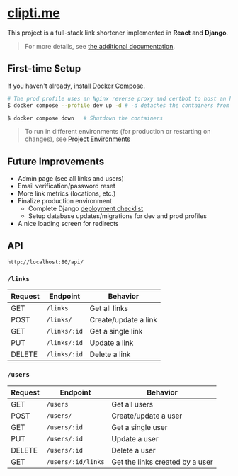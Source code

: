 # [clipti.me](https://clipti.me/)

This project is a full-stack link shortener implemented in **React** and **Django**.

> For more details, see [the additional documentation](./DOCS.md).

## First-time Setup

If you haven't already, [install Docker Compose](https://docs.docker.com/compose/install/).

```bash
# The prod profile uses an Nginx reverse proxy and certbot to host an https server
$ docker compose --profile dev up -d # -d detaches the containers from the existing shell.

$ docker compose down   # Shutdown the containers
```

> To run in different environments (for production or restarting on changes), see [Project Environments](./DOCS.md#project-environments)

## Future Improvements
- Admin page (see all links and users)
- Email verification/password reset
- More link metrics (locations, etc.)
- Finalize production environment
  - Complete Django [deployment checklist](https://docs.djangoproject.com/en/5.1/howto/deployment/checklist/)
  - Setup database updates/migrations for dev and prod profiles
- A nice loading screen for redirects

## API
```
http://localhost:80/api/
```

### `/links`

| Request | Endpoint     | Behavior             |
|---------|--------------|----------------------|
| GET     | `/links`     | Get all links        |
| POST    | `/links/`    | Create/update a link |
| GET     | `/links/:id` | Get a single link    |
| PUT     | `/links/:id` | Update a link        |
| DELETE  | `/links/:id` | Delete a link        |

### `/users`

| Request | Endpoint           | Behavior                        |
|---------|--------------------|---------------------------------|
| GET     | `/users`           | Get all users                   |
| POST    | `/users/`          | Create/update a user            |
| GET     | `/users/:id`       | Get a single user               |
| PUT     | `/users/:id`       | Update a user                   |
| DELETE  | `/users/:id`       | Delete a user                   |
| GET     | `/users/:id/links` | Get the links created by a user |

